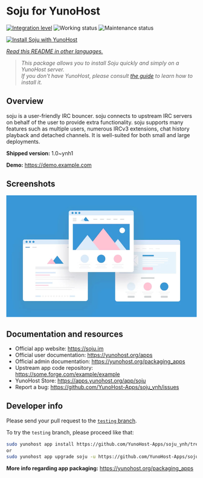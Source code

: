<!--
N.B.: This README was automatically generated by <https://github.com/YunoHost/apps/tree/master/tools/readme_generator>
It shall NOT be edited by hand.
-->

# Soju for YunoHost

[![Integration level](https://apps.yunohost.org/badge/integration/soju)](https://ci-apps.yunohost.org/ci/apps/soju/)
![Working status](https://apps.yunohost.org/badge/state/soju)
![Maintenance status](https://apps.yunohost.org/badge/maintained/soju)

[![Install Soju with YunoHost](https://install-app.yunohost.org/install-with-yunohost.svg)](https://install-app.yunohost.org/?app=soju)

*[Read this README in other languages.](./ALL_README.md)*

> *This package allows you to install Soju quickly and simply on a YunoHost server.*  
> *If you don't have YunoHost, please consult [the guide](https://yunohost.org/install) to learn how to install it.*

## Overview

soju is a user-friendly IRC bouncer. soju connects to upstream IRC servers on behalf of the user to provide extra functionality. soju supports many features such as multiple users, numerous IRCv3 extensions, chat history playback and detached channels. It is well-suited for both small and large deployments.


**Shipped version:** 1.0~ynh1

**Demo:** <https://demo.example.com>

## Screenshots

![Screenshot of Soju](./doc/screenshots/example.jpg)

## Documentation and resources

- Official app website: <https://soju.im>
- Official user documentation: <https://yunohost.org/apps>
- Official admin documentation: <https://yunohost.org/packaging_apps>
- Upstream app code repository: <https://some.forge.com/example/example>
- YunoHost Store: <https://apps.yunohost.org/app/soju>
- Report a bug: <https://github.com/YunoHost-Apps/soju_ynh/issues>

## Developer info

Please send your pull request to the [`testing` branch](https://github.com/YunoHost-Apps/soju_ynh/tree/testing).

To try the `testing` branch, please proceed like that:

```bash
sudo yunohost app install https://github.com/YunoHost-Apps/soju_ynh/tree/testing --debug
or
sudo yunohost app upgrade soju -u https://github.com/YunoHost-Apps/soju_ynh/tree/testing --debug
```

**More info regarding app packaging:** <https://yunohost.org/packaging_apps>
